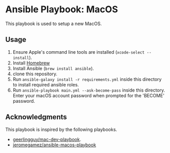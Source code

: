 # Ansible Playbook: MacOS

This playbook is used to setup a new MacOS.

## Usage

1. Ensure Apple's command line tools are installed (`xcode-select --install`).
1. Install [Homebrew](https://brew.sh)
1. Install Ansible (`brew install ansible`).
1. clone this repository.
1. Run `ansible-galaxy install -r requirements.yml` inside this directory to
   install required ansible roles.
1. Run `ansible-playbook main.yml --ask-become-pass` inside this directory.
   Enter your macOS account password when prompted for the 'BECOME' password.

## Acknowledgments

This playbook is inspired by the following playbooks.

- [geerlingguy/mac-dev-playbook](https://github.com/geerlingguy/mac-dev-playbook/tree/master).
- [jeromegamez/ansible-macos-playbook](https://github.com/jeromegamez/ansible-macos-playbook/)
